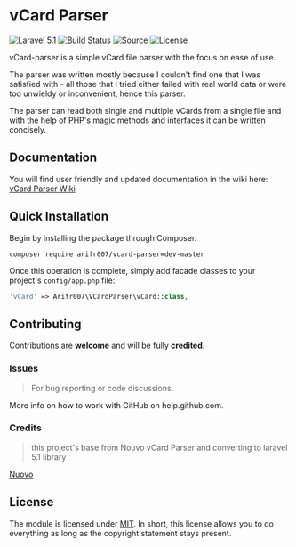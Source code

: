 # vCard Parser
[![Laravel 5.1](https://img.shields.io/badge/Laravel-5.1-orange.svg?style=flat-square)](http://laravel.com)
[![Build Status](https://img.shields.io/badge/build-dev--master-lightgrey.svg?style=flat-square)](https://github.com/arifr007/vcard-parser)
[![Source](https://img.shields.io/badge/source-arifr007%2Fvcard--parser-blue.svg?style=flat-square)](https://github.com/arifr007/vcard-parser)
[![License](http://img.shields.io/badge/license-MIT-brightgreen.svg?style=flat-square)](https://tldrlegal.com/license/mit-license)

vCard-parser is a simple vCard file parser with the focus on ease of use.

The parser was written mostly because I couldn't find one that I was satisfied with - all those that I tried either failed with real world data or were too unwieldy or inconvenient, hence this parser.

The parser can read both single and multiple vCards from a single file and with the help of PHP's magic methods and interfaces it can be written concisely.

Documentation
-------------
You will find user friendly and updated documentation in the wiki here: [vCard Parser Wiki](https://github.com/arifr007/vcard-parser/wiki)

Quick Installation
------------------
Begin by installing the package through Composer.

```
composer require arifr007/vcard-parser=dev-master
```

Once this operation is complete, simply add facade classes to your project's `config/app.php` file:

```php
'vCard' => Arifr007\VCardParser\vCard::class,
```

## Contributing

Contributions are **welcome** and will be fully **credited**.

### Issues

> For bug reporting or code discussions.

More info on how to work with GitHub on help.github.com.

### Credits
> this project's base from Nouvo vCard Parser and converting to laravel 5.1 library

[Nuovo](https://github.com/nuovo/vCard-parser)

## License

The module is licensed under [MIT](./LICENSE.md). In short, this license allows you to do everything as long as the copyright statement stays present.